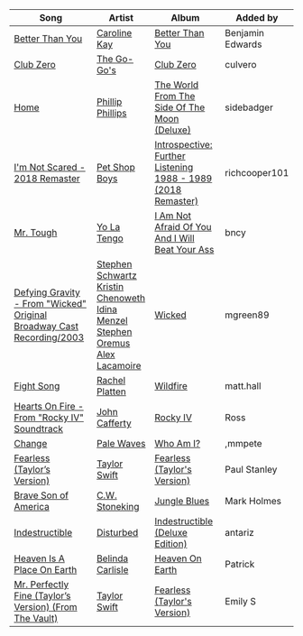 | Song | Artist | Album | Added by |
|-|-|-|-|
| [Better Than You](https://open.spotify.com/track/6IXJbEjXWG3W4hOzJI0zl7) | [Caroline Kay](https://open.spotify.com/artist/57REoZVHv9nnbBPaZW2sAw) | [Better Than You](https://open.spotify.com/album/3I0iiDo3beI4abkGptmQv4) | Benjamin Edwards |
| [Club Zero](https://open.spotify.com/track/4ATTdG8nA80CCgihw7slUO) | [The Go-Go's](https://open.spotify.com/artist/2mG8HHQ9S9kcbjcrb5N1FE) | [Club Zero](https://open.spotify.com/album/3uY4xMyaAQplCqrIac5jZK) | culvero |
| [Home](https://open.spotify.com/track/4rsW3WCZBGwhHfJWuHRwyT) | [Phillip Phillips](https://open.spotify.com/artist/6p5JxpTc7USNnBnLzctyd4) | [The World From The Side Of The Moon (Deluxe)](https://open.spotify.com/album/773GsAWk3z8mGgMDeR7n1A) | sidebadger |
| [I'm Not Scared - 2018 Remaster](https://open.spotify.com/track/4rm1Fwd7fQ3fhuYj2s4fxX) | [Pet Shop Boys](https://open.spotify.com/artist/2ycnb8Er79LoH2AsR5ldjh) | [Introspective: Further Listening 1988 - 1989 (2018 Remaster)](https://open.spotify.com/album/6mj2i3KuoT6flvb5KDYDrW) | richcooper101 |
| [Mr. Tough](https://open.spotify.com/track/3TW2CAG3Ie3btcJH3qM48L) | [Yo La Tengo](https://open.spotify.com/artist/5hAhrnb0Ch4ODwWu4tsbpi) | [I Am Not Afraid Of You And I Will Beat Your Ass](https://open.spotify.com/album/7dU9MbmRJaTX7JJzAd5bqL) | bncy |
| [Defying Gravity - From "Wicked" Original Broadway Cast Recording/2003](https://open.spotify.com/track/1bpnYrDCforv9ctJMzJRV8) | [Stephen Schwartz](https://open.spotify.com/artist/7daPb40K64rRtF36wd3ZOk)<br>[Kristin Chenoweth](https://open.spotify.com/artist/3DgcBA7P0ji5co7Z1Gfp2Q)<br>[Idina Menzel](https://open.spotify.com/artist/73Np75Wv2tju61Eo9Zw4IR)<br>[Stephen Oremus](https://open.spotify.com/artist/1e6BRnFiiwNZl04xu1yqmi)<br>[Alex Lacamoire](https://open.spotify.com/artist/5TLQArskPwpPQULjjE2tsW) | [Wicked](https://open.spotify.com/album/2MWo0RliwlkObUN13r5ITR) | mgreen89 |
| [Fight Song](https://open.spotify.com/track/37f4ITSlgPX81ad2EvmVQr) | [Rachel Platten](https://open.spotify.com/artist/3QLIkT4rD2FMusaqmkepbq) | [Wildfire](https://open.spotify.com/album/0mFDIOqypzHp6Xd0el1hoT) | matt.hall |
| [Hearts On Fire - From "Rocky IV" Soundtrack](https://open.spotify.com/track/5vI0C3TDTxySR6Oq8NWjE0) | [John Cafferty](https://open.spotify.com/artist/0fPK3TAseRcy6sAS8U8pEw) | [Rocky IV](https://open.spotify.com/album/3t3BbpFJiGcXl4jI5CRLLA) | Ross |
| [Change](https://open.spotify.com/track/41FCZduFUjoymvDXb6ZviB) | [Pale Waves](https://open.spotify.com/artist/0wOej91SVqB1zcYkW6xUtA) | [Who Am I?](https://open.spotify.com/album/5FLKDb9bvbMu0yTahZtgHO) | ,mmpete |
| [Fearless (Taylor’s Version)](https://open.spotify.com/track/77sMIMlNaSURUAXq5coCxE) | [Taylor Swift](https://open.spotify.com/artist/06HL4z0CvFAxyc27GXpf02) | [Fearless (Taylor's Version)](https://open.spotify.com/album/4hDok0OAJd57SGIT8xuWJH) | Paul Stanley |
| [Brave Son of America](https://open.spotify.com/track/0nW0bVm1MBnTNk4jf69ltu) | [C.W. Stoneking](https://open.spotify.com/artist/6FfC7T2cxMj6H7Q5mmqAYe) | [Jungle Blues](https://open.spotify.com/album/3YPr0mVDCdgJMYzWspRLv0) | Mark Holmes |
| [Indestructible](https://open.spotify.com/track/42ZVk59gT4tMlrZmd8Ijxf) | [Disturbed](https://open.spotify.com/artist/3TOqt5oJwL9BE2NG9MEwDa) | [Indestructible (Deluxe Edition)](https://open.spotify.com/album/6hz9f6H7URtoigU517WjD6) | antariz |
| [Heaven Is A Place On Earth](https://open.spotify.com/track/58mFu3oIpBa0HLNeJIxsw3) | [Belinda Carlisle](https://open.spotify.com/artist/7xkAwz0bQTGDSbkofyQt3U) | [Heaven On Earth](https://open.spotify.com/album/4PLM698gAODdpx7Wy3LNPj) | Patrick |
| [Mr. Perfectly Fine (Taylor’s Version) (From The Vault)](https://open.spotify.com/track/2CYVETnhM9aytqrazYYwrK) | [Taylor Swift](https://open.spotify.com/artist/06HL4z0CvFAxyc27GXpf02) | [Fearless (Taylor's Version)](https://open.spotify.com/album/4hDok0OAJd57SGIT8xuWJH) | Emily S |